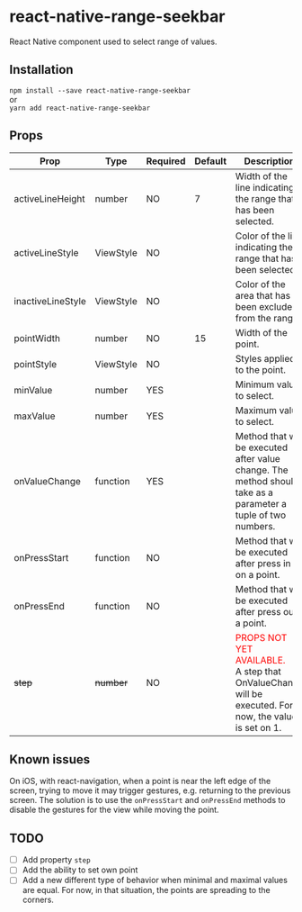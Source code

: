 # react-native-range-seekbar

React Native component used to select range of values.


## Installation
`
npm install --save react-native-range-seekbar
`<br/>or<br/>`
yarn add react-native-range-seekbar
`

## Props

| Prop              | Type       | Required | Default | Description                                                                                                    |
|-------------------|------------|----------|---------|----------------------------------------------------------------------------------------------------------------|
| activeLineHeight  | number     | NO       | 7       | Width of the line indicating the range that has been selected.                                                 |
| activeLineStyle   | ViewStyle  | NO       |         | Color of the line indicating the range that has been selected.                                                 |
| inactiveLineStyle | ViewStyle  | NO       |         | Color of the area that has been excluded from the range.                                                       |
| pointWidth        | number     | NO       | 15      | Width of the point.                                                                                            |
| pointStyle        | ViewStyle  | NO       |         | Styles applied to the point.                                                                                   |
| minValue          | number     | YES      |         | Minimum value to select.                                                                                       |
| maxValue          | number     | YES      |         | Maximum value to select.                                                                                       |
| onValueChange     | function   | YES      |         | Method that will be executed after value change. The method should take as a parameter a tuple of two numbers. |
| onPressStart      | function   | NO       |         | Method that will be executed after press in on a point.                                                        |
| onPressEnd        | function   | NO       |         | Method that will be executed after press out a point.                                                          |
| ~~step~~          | ~~number~~ | NO       |         |<span style="color:red"> PROPS NOT YET AVAILABLE.</span> <br/> A step that OnValueChange will be executed. For now, the value is set on 1.          |


## Known issues
On iOS, with react-navigation, when a point is near the left edge of the screen, trying to move it may trigger gestures, e.g. returning to the previous screen. The solution is to use the `onPressStart` and `onPressEnd` methods to disable the gestures for the view while moving the point.


## TODO
- [ ] Add property `step`
- [ ] Add the ability to set own point
- [ ] Add a new different type of behavior when minimal and maximal values are equal. For now, in that situation, the points are spreading to the corners.
